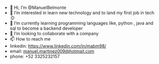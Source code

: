 - 👋 Hi, I’m @ManuelBelmonte
- 👀 I’m interested in learn new technology and to land my first job in tech :D
- 🌱 I’m currently learning programming languages like, python , java and sql to become a backend developer
- 💞️ I’m looking to collaborate with a company
- 📫 How to reach me 
- linkedin: https://www.linkedin.com/in/mabm98/
- email: manuel.martinez009@hotmail.com
- phone: +52 3325232157
